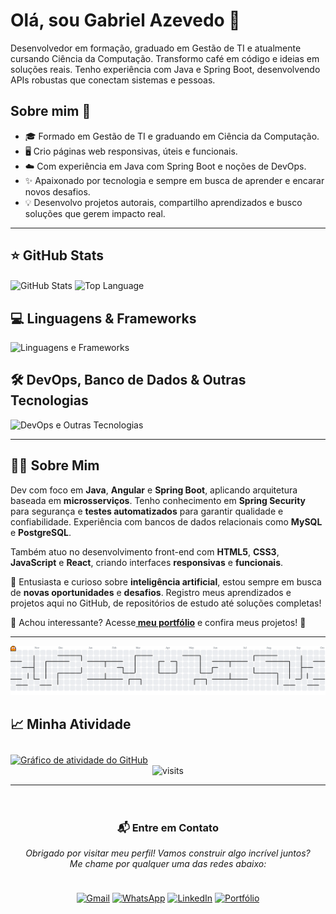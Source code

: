 <div align="left">
<h1>Olá, sou Gabriel Azevedo 👋</h1>

<p>
Desenvolvedor em formação, graduado em Gestão de TI e atualmente cursando Ciência da Computação. Transformo café em código e ideias em soluções reais. Tenho experiência com Java e Spring Boot, desenvolvendo APIs robustas que conectam sistemas e pessoas. 
</p>

<h2>Sobre mim 🚀</h2>

<ul>
  <li>🎓 Formado em Gestão de TI e graduando em Ciência da Computação.</li>
  <li>🖥️ Crio páginas web responsivas, úteis e funcionais.</li>
  <li>☁️ Com experiência em Java com Spring Boot e noções de DevOps.</li>
  <li>✨ Apaixonado por tecnologia e sempre em busca de aprender e encarar novos desafios.</li>
  <li>💡 Desenvolvo projetos autorais, compartilho aprendizados e busco soluções que gerem impacto real.</li>
</ul>

---

<div align="left">
  <h2>⭐ GitHub Stats</h2>
  <img
    height=200
    align="center"
    alt="GitHub Stats"
    src="https://github-readme-stats.vercel.app/api/?username=gabrieodev&show_icons=true&count_private=true&rank_icon=github&theme=tokyonight&font=Iosevka"
  />
  <img
    width=357
    align="center"
    alt="Top Language"
    src="https://github-readme-stats.vercel.app/api/top-langs/?username=gabrieodev&layout=compact&font=Iosevka&langs_count=6&theme=tokyonight"
  />
</div>

<div align="left">
  <h2>💻 Linguagens & Frameworks</h2>
  <img src="https://skillicons.dev/icons?i=html,css,js,ts,java,spring,angular,react,nodejs" alt="Linguagens e Frameworks" />

  <h2>🛠️ DevOps, Banco de Dados & Outras Tecnologias</h2>
  <img src="https://skillicons.dev/icons?i=git,github,postman,vscode,figma,mysql,postgres,docker,azure,googlecloud" alt="DevOps e Outras Tecnologias" />
</div>

---

<div align="left">
  <h2>👨‍💻 Sobre Mim</h2>
  <p>
    Dev com foco em <strong>Java</strong>, <strong>Angular</strong> e <strong>Spring Boot</strong>, aplicando arquitetura baseada em <strong>microsserviços</strong>. Tenho conhecimento em <strong>Spring Security</strong> para segurança e <strong>testes automatizados</strong> para garantir qualidade e confiabilidade. 
    Experiência com bancos de dados relacionais como <strong>MySQL</strong> e <strong>PostgreSQL</strong>.
  </p>

  <p>
    Também atuo no desenvolvimento front-end com <strong>HTML5</strong>, <strong>CSS3</strong>, <strong>JavaScript</strong> e <strong>React</strong>, criando interfaces <strong>responsivas</strong> e <strong>funcionais</strong>.
  </p>

  <p>
    🤖 Entusiasta e curioso sobre <strong>inteligência artificial</strong>, estou sempre em busca de <strong>novas oportunidades</strong> e <strong>desafios</strong>. Registro meus aprendizados e projetos aqui no GitHub, de repositórios de estudo até soluções completas!
  </p>

  <p>
    🚀 Achou interessante? Acesse<a href="https://gabrieodev.github.io/Meu-Portifolio/" target="_blank"><strong> meu portfólio</strong></a> e confira meus projetos! 💼
   
  ---
  
  </p>
    <picture>
        <source media="(prefers-color-scheme: dark)" srcset="https://raw.githubusercontent.com/gabrieodev/gabrieodev/output/pacman-contribution-graph-dark.svg">
        <source media="(prefers-color-scheme: light)" srcset="https://raw.githubusercontent.com/gabrieodev/gabrieodev/output/pacman-contribution-graph.svg">
        <img alt="pacman contribution graph" src="https://raw.githubusercontent.com/gabrieodev/gabrieodev/output/pacman-contribution-graph.svg">
    </picture>
</div>
 
<div align="left">
  <h2>📈 Minha Atividade</h2>
    <a href="https://github.com/ashutosh00710/github-readme-activity-graph">
    <img alt="Gráfico de atividade do GitHub" src="https://github-readme-activity-graph.vercel.app/graph?username=gabrieodev&theme=tokyo-night" style="max-width: 100%; margin-top: 10px;">
  </a>
</div>

<div align="center">
  <img src="https://visit-counter.vercel.app/counter.png?page=https%3A%2F%2Fgithub.com%2FGabrieodev&s=18&c=7aa2f7&bg=00000000&no=4&ff=digi&tb=visitors%3A+&ta=" alt="visits">
</div>

---

<div align="center" style="padding: 20px;">
  <h3>📬 Entre em Contato</h3>
  <p><em>Obrigado por visitar meu perfil! Vamos construir algo incrível juntos? Me chame por qualquer uma das redes abaixo:</em></p>

  <div style="display: flex; flex-wrap: wrap; justify-content: center; gap: 15px; padding: 10px;">

  [![Gmail](https://img.shields.io/badge/Gmail-1c1f26?style=for-the-badge&logo=gmail&logoColor=c0caf5)](mailto:gab.almeidaazevedol@gmail.com)
  [![WhatsApp](https://img.shields.io/badge/WhatsApp-1c1f26?style=for-the-badge&logo=whatsapp&logoColor=c0caf5)](https://wa.me/11943503438)
  [![LinkedIn](https://img.shields.io/badge/LinkedIn-1c1f26?style=for-the-badge&logo=linkedin&logoColor=c0caf5)](https://www.linkedin.com/in/gabriazevedo/)
  [![Portfólio](https://img.shields.io/badge/Portfólio-1c1f26?style=for-the-badge&logo=firefox&logoColor=c0caf5)](https://gabrieodev.github.io/Meu-Portifolio/)
  
  </div>
</div>


